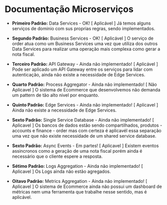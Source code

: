 # Documentação Microserviços

- **Primeiro Padrão:** Data Services - OK! [ Aplicável ]
Já temos alguns serviços de dominio com sus proprias regras, sendo implementados.

- **Segundo Padrão:** Business Services - OK! [ Aplicável ]
O serviço de order atua como um Business Services uma vez que utiliza dos outros
Data Services para realizar uma operação mais complexa como gerar a nota fiscal.

- **Terceiro Padrão:** API Gateway - Ainda não implementado! [ Aplicável ]
Pode ser aplicado um API Gateway entre os serviços para lidar com autenticação,
ainda não existe a necessidade de Edge Services.

- **Quarto Padrão:** Process Aggregator - Ainda não implementado! [ Não Aplicavel ]
O sistema de Ecommerce que desenvolvemos não demanda um pattern de tão alto nivel por enquanto.

- **Quinto Padrão:** Edge Services - Ainda não implementado! [ Aplicavel ]
Ainda não existe a necessidade de Edge Services.

- **Sexto Padrão:** Single Service Database - Ainda não implementado! [ Aplicavel ]
Os bancos de dados estão sendo compartilhados, produtos - accounts e finance - order
mas com certeza é aplicavél essa separação uma vez que não existe necessidade de um
shared service database.

- **Sexto Padrão:** Async Events - Em partes! [ Aplicavel ]
Existem eventos assincronos como a geração de uma nota fiscal porém ainda é necessário
que o cliente espere a resposta.

- **Sétimo Padrão:** Logs Aggregation - Ainda não implementado! [ Aplicavel ]
Os Logs ainda não estão agregados.

- **Oitavo Padrão:** Metrics Aggregation - Ainda não implementado! [ Aplicavel ]
O sistema de Ecommerce ainda não possui um dashboard de métricas nem uma ferramenta
que trabalhe nesse sentido, mas é aplicável.
